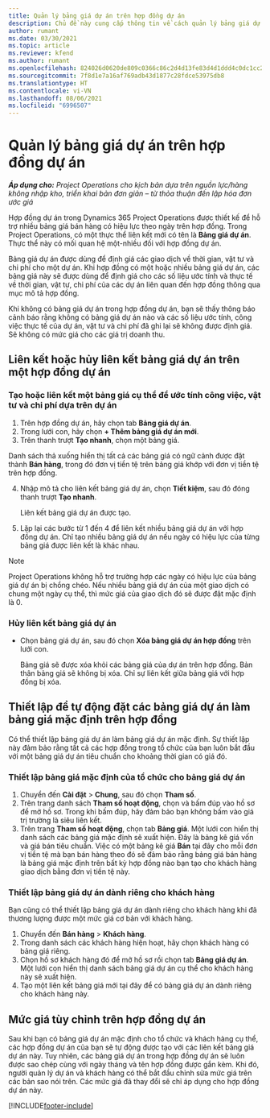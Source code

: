 ```yaml
---
title: Quản lý bảng giá dự án trên hợp đồng dự án
description: Chủ đề này cung cấp thông tin về cách quản lý bảng giá dự án trên hợp đồng dự án.
author: rumant
ms.date: 03/30/2021
ms.topic: article
ms.reviewer: kfend
ms.author: rumant
ms.openlocfilehash: 824026d0620de809c0366c86c2d4d13fe83d4d1ddd4c0dc1cc2645ff712705d5
ms.sourcegitcommit: 7f8d1e7a16af769adb43d1877c28fdce53975db8
ms.translationtype: HT
ms.contentlocale: vi-VN
ms.lasthandoff: 08/06/2021
ms.locfileid: "6996507"
---
```

# <a name="manage-project-price-lists-on-project-contracts"></a>Quản lý bảng giá dự án trên hợp đồng dự án

_**Áp dụng cho:** Project Operations cho kịch bản dựa trên nguồn lực/hàng không nhập kho, triển khai bản đơn giản – từ thỏa thuận đến lập hóa đơn ước giá_

Hợp đồng dự án trong Dynamics 365 Project Operations được thiết kế để hỗ trợ nhiều bảng giá bán hàng có hiệu lực theo ngày trên hợp đồng. Trong Project Operations, có một thực thể liên kết mới có tên là **Bảng giá dự án**. Thực thể này có mối quan hệ một-nhiều đối với hợp đồng dự án.

Bảng giá dự án được dùng để định giá các giao dịch về thời gian, vật tư và chi phí cho một dự án. Khi hợp đồng có một hoặc nhiều bảng giá dự án, các bảng giá này sẽ được dùng để định giá cho các số liệu ước tính và thực tế về thời gian, vật tư, chi phí của các dự án liên quan đến hợp đồng thông qua mục mô tả hợp đồng.

Khi không có bảng giá dự án trong hợp đồng dự án, bạn sẽ thấy thông báo cảnh báo rằng không có bảng giá dự án nào và các số liệu ước tính, công việc thực tế của dự án, vật tư và chi phí đã ghi lại sẽ không được định giá. Sẽ không có mức giá cho các giá trị doanh thu.

## <a name="associate-or-unassociate-a-project-price-list-on-a-project-contract"></a>Liên kết hoặc hủy liên kết bảng giá dự án trên một hợp đồng dự án

### <a name="create-or-associate-a-specific-price-list-for-estimating-project-based-work-material-and-expenses"></a>Tạo hoặc liên kết một bảng giá cụ thể để ước tính công việc, vật tư và chi phí dựa trên dự án

1. Trên hợp đồng dự án, hãy chọn tab **Bảng giá dự án**.
2. Trong lưới con, hãy chọn **+ Thêm bảng giá dự án mới**.
3. Trên thanh trượt **Tạo nhanh**, chọn một bảng giá. 

  Danh sách thả xuống hiển thị tất cả các bảng giá có ngữ cảnh được đặt thành **Bán hàng**, trong đó đơn vị tiền tệ trên bảng giá khớp với đơn vị tiền tệ trên hợp đồng.
  
4. Nhập mô tả cho liên kết bảng giá dự án, chọn **Tiết kiệm**, sau đó đóng thanh trượt **Tạo nhanh**.

   Liên kết bảng giá dự án được tạo.
   
5. Lặp lại các bước từ 1 đến 4 để liên kết nhiều bảng giá dự án với hợp đồng dự án. Chỉ tạo nhiều bảng giá dự án nếu ngày có hiệu lực của từng bảng giá được liên kết là khác nhau.

> [!NOTE]
> Project Operations không hỗ trợ trường hợp các ngày có hiệu lực của bảng giá dự án bị chồng chéo. Nếu nhiều bảng giá dự án của một giao dịch có chung một ngày cụ thể, thì mức giá của giao dịch đó sẽ được đặt mặc định là 0.

### <a name="remove-a-project-price-list-association"></a>Hủy liên kết bảng giá dự án

- Chọn bảng giá dự án, sau đó chọn **Xóa bảng giá dự án hợp đồng** trên lưới con. 

  Bảng giá sẽ được xóa khỏi các bảng giá của dự án trên hợp đồng. Bản thân bảng giá sẽ không bị xóa. Chỉ sự liên kết giữa bảng giá với hợp đồng bị xóa.

## <a name="set-up-automatic-defaulting-of-project-price-lists-on-a-contract"></a>Thiết lập để tự động đặt các bảng giá dự án làm bảng giá mặc định trên hợp đồng

Có thể thiết lập bảng giá dự án làm bảng giá dự án mặc định. Sự thiết lập này đảm bảo rằng tất cả các hợp đồng trong tổ chức của bạn luôn bắt đầu với một bảng giá dự án tiêu chuẩn cho khoảng thời gian có giá đó.

### <a name="set-up-the-organizational-default-for-project-price-lists"></a>Thiết lập bảng giá mặc định của tổ chức cho bảng giá dự án

1. Chuyển đến **Cài đặt** > **Chung**, sau đó chọn **Tham số**.
2. Trên trang danh sách **Tham số hoạt động**, chọn và bấm đúp vào hồ sơ để mở hồ sơ. Trong khi bấm đúp, hãy đảm bảo bạn không bấm vào giá trị trường là siêu liên kết. 
3. Trên trang **Tham số hoạt động**, chọn tab **Bảng giá**. Một lưới con hiển thị danh sách các bảng giá mặc định sẽ xuất hiện. Đây là bảng kê giá vốn và giá bán tiêu chuẩn. Việc có một bảng kê giá **Bán** tại đây cho mỗi đơn vị tiền tệ mà bạn bán hàng theo đó sẽ đảm bảo rằng bảng giá bán hàng là bảng giá mặc định trên bất kỳ hợp đồng nào bạn tạo cho khách hàng giao dịch bằng đơn vị tiền tệ này.

### <a name="set-up-a-customer-specific-project-price-list"></a>Thiết lập bảng giá dự án dành riêng cho khách hàng

Bạn cũng có thể thiết lập bảng giá dự án dành riêng cho khách hàng khi đã thương lượng được một mức giá cơ bản với khách hàng.

1. Chuyển đến **Bán hàng** > **Khách hàng**.
2. Trong danh sách các khách hàng hiện hoạt, hãy chọn khách hàng có bảng giá riêng.
3. Chọn hồ sơ khách hàng đó để mở hồ sơ rồi chọn tab **Bảng giá dự án**. Một lưới con hiển thị danh sách bảng giá dự án cụ thể cho khách hàng này sẽ xuất hiện. 
4. Tạo một liên kết bảng giá mới tại đây để có bảng giá dự án dành riêng cho khách hàng này.

## <a name="custom-pricing-on-a-project-contract"></a>Mức giá tùy chỉnh trên hợp đồng dự án

Sau khi bạn có bảng giá dự án mặc định cho tổ chức và khách hàng cụ thể, các hợp đồng dự án của bạn sẽ tự động được tạo với các liên kết bảng giá dự án này. Tuy nhiên, các bảng giá dự án trong hợp đồng dự án sẽ luôn được sao chép cùng với ngày tháng và tên hợp đồng được gắn kèm. Khi đó, người quản lý dự án và khách hàng có thể bắt đầu chỉnh sửa mức giá trên các bản sao nói trên. Các mức giá đã thay đổi sẽ chỉ áp dụng cho hợp đồng dự án này.


[!INCLUDE[footer-include](../includes/footer-banner.md)]

